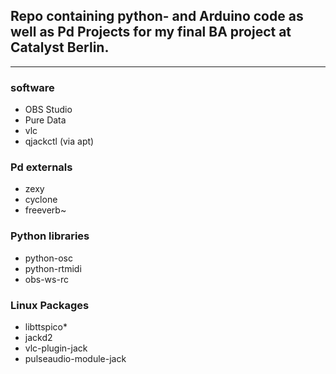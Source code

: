 ## Repo containing python- and Arduino code as well as Pd Projects for my final BA project at Catalyst Berlin.

---
### software
- OBS Studio
- Pure Data
- vlc
- qjackctl (via apt)

### Pd externals
- zexy
- cyclone
- freeverb~

### Python libraries
- python-osc
- python-rtmidi
- obs-ws-rc

### Linux Packages
- libttspico*
- jackd2
- vlc-plugin-jack
- pulseaudio-module-jack

